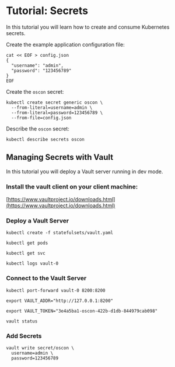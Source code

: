 # Tutorial: Secrets

In this tutorial you will learn how to create and consume Kubernetes secrets.

Create the example application configuration file:

```
cat << EOF > config.json
{
  "username": "admin",
  "password": "123456789"
}
EOF
```

Create the `oscon` secret:

```
kubectl create secret generic oscon \
  --from-literal=username=admin \
  --from-literal=password=123456789 \
  --from-file=config.json
```

Describe the `oscon` secret: 

```
kubectl describe secrets oscon
```

## Managing Secrets with Vault

In this tutorial you will deploy a Vault server running in dev mode.

### Install the vault client on your client machine:

[https://www.vaultproject.io/downloads.html](https://www.vaultproject.io/downloads.html)

### Deploy a Vault Server

```
kubectl create -f statefulsets/vault.yaml
```

```
kubectl get pods
```

```
kubectl get svc
```

```
kubectl logs vault-0
```

### Connect to the Vault Server

```
kubectl port-forward vault-0 8200:8200
```

```
export VAULT_ADDR="http://127.0.0.1:8200"
```

```
export VAULT_TOKEN="3e4a5ba1-oscon-422b-d1db-844979cab098"
```

```
vault status
```


### Add Secrets

```
vault write secret/oscon \
  username=admin \
  password=123456789
```
